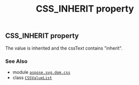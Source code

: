 ﻿---
title: CSS_INHERIT property
second_title: Aspose.SVG for Python via .NET API References
description: 
type: docs
weight: 50
url: /python-net/aspose.svg.dom.css/cssvaluelist/css_inherit/
is_root: false
---

## CSS_INHERIT property


The value is inherited and the cssText contains "inherit".

### See Also
* module [`aspose.svg.dom.css`](../../)
* class [`CSSValueList`](/svg/python-net/aspose.svg.dom.css/cssvaluelist)
